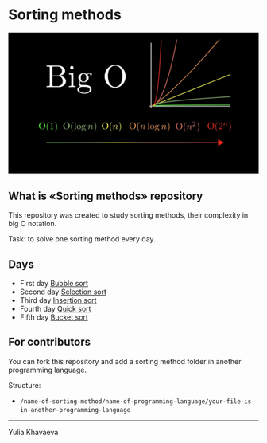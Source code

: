 # Sorting methods

<div>
  <img src="https://github.com/iamlorddop/sorting-methods/blob/main/assets/img/bigo.jpg" alt="big O notation">
</div>

## What is «Sorting methods» repository

This repository was created to study sorting methods, their complexity in big O notation. 

Task: to solve one sorting method every day.

## Days

- First day [Bubble sort](https://github.com/iamlorddop/sorting-methods/tree/main/bubble-sort)
- Second day [Selection sort](https://github.com/iamlorddop/sorting-methods/tree/main/selection-sort)
- Third day [Insertion sort](https://github.com/iamlorddop/sorting-methods/tree/main/insertion-sort)
- Fourth day [Quick sort](https://github.com/iamlorddop/sorting-methods/tree/main/quick-sort)
- Fifth day [Bucket sort](https://github.com/iamlorddop/sorting-methods/tree/main/bucket-sort)

## For contributors

You can fork this repository and add a sorting method folder in another programming language.

Structure:
- `/name-of-sorting-method/name-of-programming-language/your-file-is-in-another-programming-language`

---
Yulia Khavaeva
